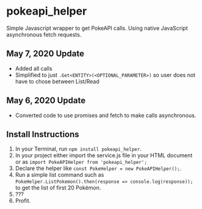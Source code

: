 # pokeapi_helper
Simple Javascript wrapper to get PokeAPI calls. Using native JavaScript asynchronous fetch requests.

## May 7, 2020 Update
- Added all calls
- Simplified to just `.Get<ENTITY>(<OPTIONAL_PARAMETER>)` so user does not have to chose between List/Read

## May 6, 2020 Update
- Converted code to use promises and fetch to make calls asynchronous.

## Install Instructions
1. In your Terminal, run `npm install pokeapi_helper`.
2. In your project either import the service.js file in your HTML document or as `import PokeAPIHelper from 'pokeapi_helper';`
3. Declare the helper like `const PokeHelper = new PokeAPIHelper();`.
4. Run a simple list command such as `PokeHelper.ListPokemon().then(response => console.log(response));` to get the list of first 20 Pokémon.
5. ???
6. Profit.
